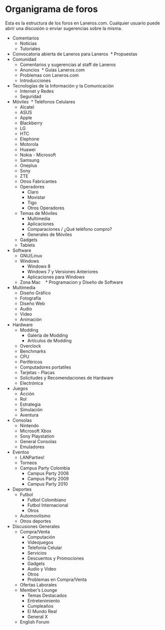 # Organigrama de foros
Esta es la estructura de los foros en Laneros.com. Cualquier usuario puede abrir una discusión o enviar sugerencias sobre la misma.

* Comentarios
  * Noticias
  * Tutoriales
* Convocatoria abierta de Laneros para Laneros
  * Propuestas
* Comunidad
  * Comentarios y sugerencias al staff de Laneros
  * Anuncios
  * Guías Laneros.com
  * Problemas con Laneros.com
  * Introducciones
* Tecnologías de la Información y la Comunicación
  * Internet y Redes
  * Seguridad
* Móviles
  * Teléfonos Celulares
    * Alcatel
    * ASUS
    * Apple
    * Blackberry
    * LG
    * HTC
    * Elephone
    * Motorola
    * Huawei
    * Nokia - Microsoft
    * Samsung
    * Oneplus
    * Sony
    * ZTE
    * Otros Fabricantes
  * Operadores
    * Claro
    * Movistar
    * Tigo
    * Otros Operadores
  * Temas de Móviles
    * Multimedia
    * Aplicaciones
    * Comparaciones / ¿Qué teléfono compro?
    * Generales de Móviles
  * Gadgets
  * Tablets
* Software
  * GNU/Linux
  * Windows
    * Windows 8
    * Windows 7 y Versiones Anteriores
    * Aplicaciones para Windows
  * Zona Mac
    * Programacion y Diseño de Software
* Multimedia
  * Diseño Gráfico
  * Fotografía
  * Diseño Web
  * Audio
  * Video
  * Animación
* Hardware
  * Modding
    * Galería de Modding
    * Artículos de Modding
  * Overclock
  * Benchmarks
  * CPU
  * Periféricos
  * Computadores portatiles
  * Tarjetas - Placas
  * Solicitudes y Recomendaciones de Hardware
  * Electrónica
* Juegos
  * Acción
  * Rol
  * Estrategia
  * Simulación
  * Aventura
* Consolas
  * Nintendo
  * Microsoft Xbox
  * Sony Playstation
  * General Consolas
  * Emuladores
* Eventos
  * LANParties!
  * Torneos
  * Campus Party Colombia
    * Campus Party 2008
    * Campus Party 2009
    * Campus Party 2010
* Deportes
  * Futbol
    * Futbol Colombiano
    * Futbol Internacional
    * Otros
  * Automovilismo
  * Otros deportes
* Discusiones Generales
  * Compra/Venta
    * Computación
    * Videojuegos
    * Telefonía Celular
    * Servicios
    * Descuentos y Promociones
    * Gadgets
    * Audio y Video
    * Otros
    * Problemas en Compra/Venta
  * Ofertas Laborales
  * Member’s Lounge
    * Temas Destacados
    * Entretenimiento
    * Cumpleaños
    * El Mundo Real
    * General X
  * English Forum
